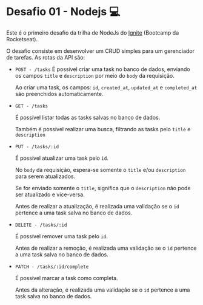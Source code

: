
# Desafio 01 - Nodejs 💻

Este é o primeiro desafio da trilha de NodeJs do [Ignite](https://www.rocketseat.com.br/formacao/node) (Bootcamp da Rocketseat).

O desafio consiste em desenvolver um CRUD simples para um gerenciador de tarefas. As rotas da API são:
- `POST - /tasks`
    É possível criar uma task no banco de dados, enviando os campos `title` e `description` por meio do `body` da requisição.
    
    Ao criar uma task, os campos: `id`, `created_at`, `updated_at` e `completed_at` são preenchidos automaticamente.
    
- `GET - /tasks`
    
    É possível listar todas as tasks salvas no banco de dados.
    
    Também é possível realizar uma busca, filtrando as tasks pelo `title` e `description`
    
- `PUT - /tasks/:id`
    
    É possível atualizar uma task pelo `id`.
    
    No `body` da requisição, espera-se somente o `title` e/ou `description` para serem atualizados.
    
    Se for enviado somente o `title`, significa que o `description` não pode ser atualizado e vice-versa.
    
    Antes de realizar a atualização, é realizada uma validação se o `id` pertence a uma task salva no banco de dados.
    
- `DELETE - /tasks/:id`
    
    É possível remover uma task pelo `id`.
    
    Antes de realizar a remoção, é realizada uma validação se o `id` pertence a uma task salva no banco de dados.
    
- `PATCH - /tasks/:id/complete`
    
    É possível marcar a task como completa.

    Antes da alteração, é realizada uma validação se o `id` pertence a uma task salva no banco de dados.